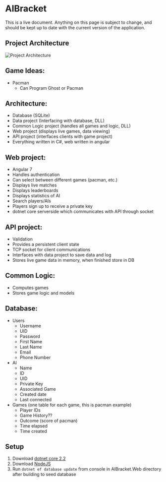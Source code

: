 # AIBracket

This is a live document. Anything on this page is subject to change, and should be kept up to date with the current version of the application.

## Project Architecture

![Project Architecture](https://github.com/sknnywhiteman/AIBracket/blob/master/Images/Architecture.png "Project Architecture")

## Game Ideas:  
 * Pacman
   * Can Program Ghost or Pacman


## Architecture:
  * Database (SQLite) 
  * Data project (Interfacing with database, DLL)
  * Common Logic project (handles all games and logic, DLL)
  * Web project (displays live games, data viewing)
  * API project (interfaces clients with game project)
  * Everything written in C#, web written in angular

## Web project:
  * Angular 7
  * Handles authentication
  * Can select between different games (pacman, etc.)
  * Displays live matches
  * Displays leaderboards
  * Displays statistics of AI
  * Search players/AIs
  * Players sign up to receive a private key
  * dotnet core serverside which communicates with API through socket

## API project:
  * Validation
  * Provides a persistent client state
  * TCP socket for client communications
  * Interfaces with data project to save data and log
  * Stores live game data in memory, when finished store in DB 

## Common Logic:
  * Computes games
  * Stores game logic and models

## Database:
 * Users
    * Username
    * UID
    * Password
	* First Name
	* Last Name
	* Email
	* Phone Number
 * AI
    * Name
    * ID
    * UID
    * Private Key
    * Associated Game
    * Created date
    * Last connected
 * Games (one table for each game, this is pacman example)
    * Player IDs
    * Game History??
    * Outcome (score of pacman)
    * Time elapsed
    * Time created

## Setup
1. Download [dotnet core 2.2](https://dotnet.microsoft.com/download/thank-you/dotnet-sdk-2.2.103-windows-x64-installer)
2. Download [NodeJS](https://nodejs.org/en/)
3. Run `dotnet ef database update` from console in AIBracket.Web directory after building to seed database
